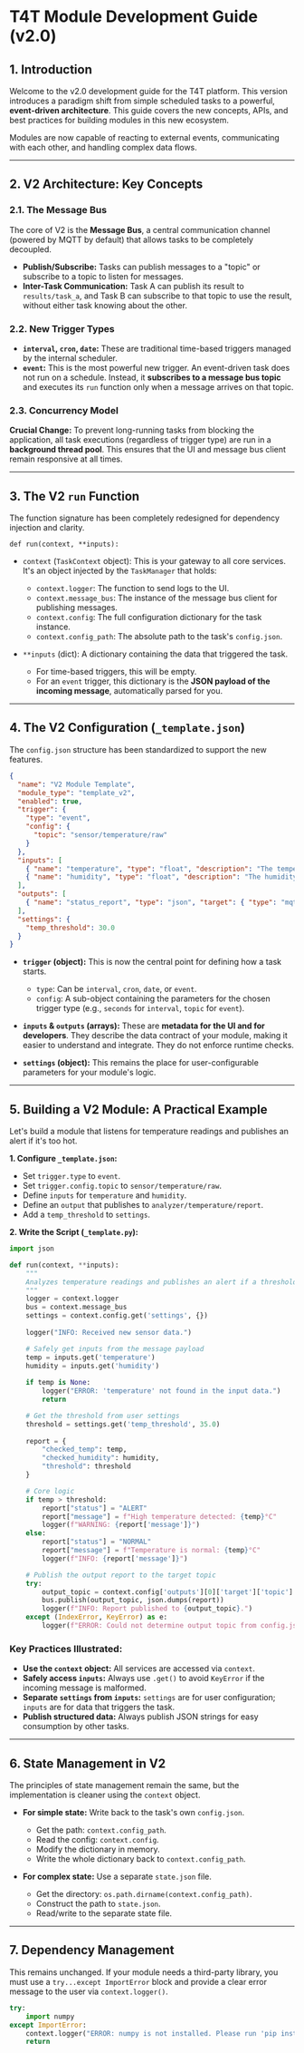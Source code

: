 # T4T Module Development Guide (v2.0)

## 1. Introduction

Welcome to the v2.0 development guide for the T4T platform. This version introduces a paradigm shift from simple scheduled tasks to a powerful, **event-driven architecture**. This guide covers the new concepts, APIs, and best practices for building modules in this new ecosystem.

Modules are now capable of reacting to external events, communicating with each other, and handling complex data flows.

---

## 2. V2 Architecture: Key Concepts

### 2.1. The Message Bus
The core of V2 is the **Message Bus**, a central communication channel (powered by MQTT by default) that allows tasks to be completely decoupled.
- **Publish/Subscribe:** Tasks can publish messages to a "topic" or subscribe to a topic to listen for messages.
- **Inter-Task Communication:** Task A can publish its result to `results/task_a`, and Task B can subscribe to that topic to use the result, without either task knowing about the other.

### 2.2. New Trigger Types
- **`interval`, `cron`, `date`:** These are traditional time-based triggers managed by the internal scheduler.
- **`event`:** This is the most powerful new trigger. An event-driven task does not run on a schedule. Instead, it **subscribes to a message bus topic** and executes its `run` function only when a message arrives on that topic.

### 2.3. Concurrency Model
**Crucial Change:** To prevent long-running tasks from blocking the application, all task executions (regardless of trigger type) are run in a **background thread pool**. This ensures that the UI and message bus client remain responsive at all times.

---

## 3. The V2 `run` Function

The function signature has been completely redesigned for dependency injection and clarity.

`def run(context, **inputs):`

- `context` (`TaskContext` object): This is your gateway to all core services. It's an object injected by the `TaskManager` that holds:
  - `context.logger`: The function to send logs to the UI.
  - `context.message_bus`: The instance of the message bus client for publishing messages.
  - `context.config`: The full configuration dictionary for the task instance.
  - `context.config_path`: The absolute path to the task's `config.json`.

- `**inputs` (dict): A dictionary containing the data that triggered the task.
  - For time-based triggers, this will be empty.
  - For an `event` trigger, this dictionary is the **JSON payload of the incoming message**, automatically parsed for you.

---

## 4. The V2 Configuration (`_template.json`)

The `config.json` structure has been standardized to support the new features.

```json
{
  "name": "V2 Module Template",
  "module_type": "template_v2",
  "enabled": true,
  "trigger": {
    "type": "event",
    "config": {
      "topic": "sensor/temperature/raw"
    }
  },
  "inputs": [
    { "name": "temperature", "type": "float", "description": "The temperature reading." },
    { "name": "humidity", "type": "float", "description": "The humidity reading." }
  ],
  "outputs": [
    { "name": "status_report", "type": "json", "target": { "type": "mqtt", "topic": "analyzer/temperature/report" } }
  ],
  "settings": {
    "temp_threshold": 30.0
  }
}
```

- **`trigger` (object):** This is now the central point for defining how a task starts.
  - `type`: Can be `interval`, `cron`, `date`, or `event`.
  - `config`: A sub-object containing the parameters for the chosen trigger type (e.g., `seconds` for `interval`, `topic` for `event`).

- **`inputs` & `outputs` (arrays):** These are **metadata for the UI and for developers**. They describe the data contract of your module, making it easier to understand and integrate. They do not enforce runtime checks.

- **`settings` (object):** This remains the place for user-configurable parameters for your module's logic.

---

## 5. Building a V2 Module: A Practical Example

Let's build a module that listens for temperature readings and publishes an alert if it's too hot.

**1. Configure `_template.json`:**
   - Set `trigger.type` to `event`.
   - Set `trigger.config.topic` to `sensor/temperature/raw`.
   - Define `inputs` for `temperature` and `humidity`.
   - Define an `output` that publishes to `analyzer/temperature/report`.
   - Add a `temp_threshold` to `settings`.

**2. Write the Script (`_template.py`):**

```python
import json

def run(context, **inputs):
    """
    Analyzes temperature readings and publishes an alert if a threshold is exceeded.
    """
    logger = context.logger
    bus = context.message_bus
    settings = context.config.get('settings', {})
    
    logger("INFO: Received new sensor data.")

    # Safely get inputs from the message payload
    temp = inputs.get('temperature')
    humidity = inputs.get('humidity')
    
    if temp is None:
        logger("ERROR: 'temperature' not found in the input data.")
        return

    # Get the threshold from user settings
    threshold = settings.get('temp_threshold', 35.0)
    
    report = {
        "checked_temp": temp,
        "checked_humidity": humidity,
        "threshold": threshold
    }

    # Core logic
    if temp > threshold:
        report["status"] = "ALERT"
        report["message"] = f"High temperature detected: {temp}°C"
        logger(f"WARNING: {report['message']}")
    else:
        report["status"] = "NORMAL"
        report["message"] = f"Temperature is normal: {temp}°C"
        logger(f"INFO: {report['message']}")

    # Publish the output report to the target topic
    try:
        output_topic = context.config['outputs'][0]['target']['topic']
        bus.publish(output_topic, json.dumps(report))
        logger(f"INFO: Report published to {output_topic}.")
    except (IndexError, KeyError) as e:
        logger(f"ERROR: Could not determine output topic from config.json: {e}")

```

### Key Practices Illustrated:
- **Use the `context` object:** All services are accessed via `context`.
- **Safely access `inputs`:** Always use `.get()` to avoid `KeyError` if the incoming message is malformed.
- **Separate `settings` from `inputs`:** `settings` are for user configuration; `inputs` are for data that triggers the task.
- **Publish structured data:** Always publish JSON strings for easy consumption by other tasks.

---

## 6. State Management in V2

The principles of state management remain the same, but the implementation is cleaner using the `context` object.

- **For simple state:** Write back to the task's own `config.json`.
  - Get the path: `context.config_path`.
  - Read the config: `context.config`.
  - Modify the dictionary in memory.
  - Write the whole dictionary back to `context.config_path`.

- **For complex state:** Use a separate `state.json` file.
  - Get the directory: `os.path.dirname(context.config_path)`.
  - Construct the path to `state.json`.
  - Read/write to the separate state file.

---

## 7. Dependency Management

This remains unchanged. If your module needs a third-party library, you must use a `try...except ImportError` block and provide a clear error message to the user via `context.logger()`.

```python
try:
    import numpy
except ImportError:
    context.logger("ERROR: numpy is not installed. Please run 'pip install numpy' to use this module.")
    return
```
